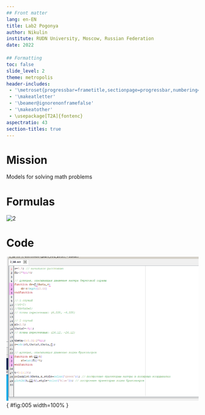 ```yaml
---
## Front matter
lang: en-EN
title: Lab2 Pogonya
author: Nikulin
institute: RUDN University, Moscow, Russian Federation
date: 2022

## Formatting
toc: false
slide_level: 2
theme: metropolis
header-includes: 
 - '\metroset{progressbar=frametitle,sectionpage=progressbar,numbering=fraction}'
 - '\makeatletter'
 - '\beamer@ignorenonframefalse'
 - '\makeatother'
 - \usepackage[T2A]{fontenc}
aspectratio: 43
section-titles: true
---
```


# Mission

Models for solving math problems

# Formulas

![2](1.png)

# Code

![2](math_mo/math_mo/2/4.png){ #fig:005 width=100% }
